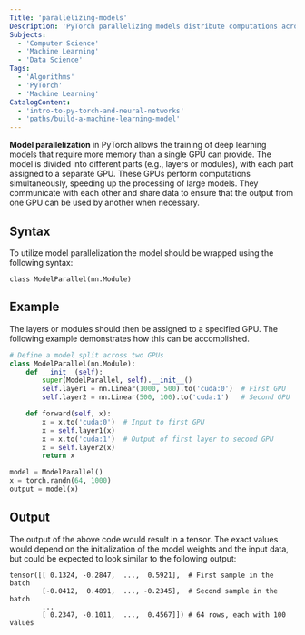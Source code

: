 ```yaml
---
Title: 'parallelizing-models'
Description: 'PyTorch parallelizing models distribute computations across multiple processors or GPUs, improving performance and enabling faster training of large models.'
Subjects:
  - 'Computer Science'
  - 'Machine Learning'
  - 'Data Science'
Tags:
  - 'Algorithms'
  - 'PyTorch'
  - 'Machine Learning'
CatalogContent:
  - 'intro-to-py-torch-and-neural-networks'
  - 'paths/build-a-machine-learning-model'
---
```


**Model parallelization** in PyTorch allows the training of deep learning models that require more memory than a single GPU can provide. The model is divided into different parts (e.g., layers or modules), with each part assigned to a separate GPU. These GPUs perform computations simultaneously, speeding up the processing of large models. They communicate with each other and share data to ensure that the output from one GPU can be used by another when necessary.

## Syntax

To utilize model parallelization the model should be wrapped using the following syntax:

```shell
class ModelParallel(nn.Module)
```

## Example

The layers or modules should then be assigned to a specified GPU. The following example demonstrates how this can be accomplished.

```py
# Define a model split across two GPUs
class ModelParallel(nn.Module):
    def __init__(self):
        super(ModelParallel, self).__init__()
        self.layer1 = nn.Linear(1000, 500).to('cuda:0')  # First GPU
        self.layer2 = nn.Linear(500, 100).to('cuda:1')   # Second GPU

    def forward(self, x):
        x = x.to('cuda:0')  # Input to first GPU
        x = self.layer1(x)
        x = x.to('cuda:1')  # Output of first layer to second GPU
        x = self.layer2(x)
        return x

model = ModelParallel()
x = torch.randn(64, 1000)
output = model(x)
```

## Output

The output of the above code would result in a tensor. The exact values would depend on the initialization of the model weights and the input data, but could be expected to look similar to the following output:

```shell
tensor([[ 0.1324, -0.2847,  ...,  0.5921],  # First sample in the batch
        [-0.0412,  0.4891,  ..., -0.2345],  # Second sample in the batch
        ...
        [ 0.2347, -0.1011,  ...,  0.4567]]) # 64 rows, each with 100 values
```
